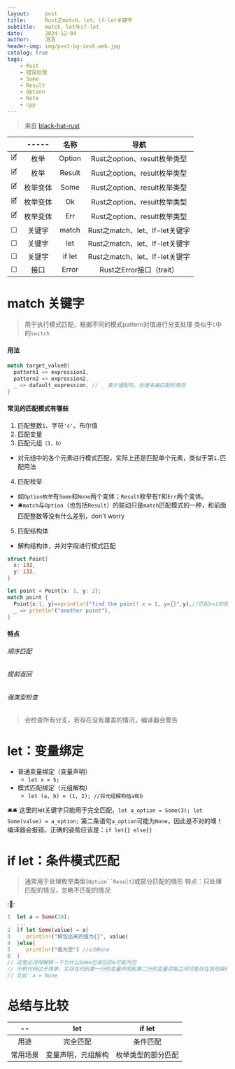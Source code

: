 ```yaml
---
layout:     post
title:      Rust之match、let、lf-let关键字
subtitle:   match、let与if-let
date:       2024-12-04
author:     汤汤
header-img: img/post-bg-ios9-web.jpg
catalog: true
tags:
    - Rust
    - 错误处理
    - Some
    - Result
    - Option
    - Note
    - cpp
---
```

> 来自 [black-hat-rust](https://github.com/skerkour/black-hat-rust) 

|   |-----  |   名称|       导航                 |
|:-:|:-----:|:-----:|:-------------------------:|
|🗹 |枚举    |Option|Rust之option、result枚举类型|
|🗹 |枚举    |Result|Rust之option、result枚举类型|
|🗹 |枚举变体|Some  |Rust之option、result枚举类型|
|🗹 |枚举变体|Ok    |Rust之option、result枚举类型|
|🗹 |枚举变体|Err   |Rust之option、result枚举类型|
|☐ |关键字  |match |Rust之match、let、lf-let关键字|
|☐ |关键字  |let   |Rust之match、let、lf-let关键字|
|☐ |关键字  |if let|Rust之match、let、lf-let关键字|
|☐ |接口|Error |Rust之Error接口（trait）|

# match 关键字
> 用于执行模式匹配，根据不同的模式pattern对值进行分支处理
> 类似于`C`中的`switch`  

#### 用法
```rust
match target_value0{
  pattern1 => expression1,
  pattern2 => expression2,
  _ => dafault_expression, // _ 表示通配符，处理未被匹配的情况
}
```
#### 常见的匹配模式有哪些
1. 匹配整数`1`、字符`'c'`、布尔值  
2. 匹配变量  
3. 匹配元组`（1，b）`  
  + 对元组中的各个元素进行模式匹配，实际上还是匹配单个元素，类似于第`1.`匹配用法  
4. 匹配枚举  
  + 如`Option枚举`有`Some`和`None`两个变体；`Result`枚举有`T`和`Err`两个变体。  
  + 🛎️`match`与`Option`（也包括`Result`）的联动只是`match`匹配模式的一种，和前面匹配整数等没有什么差别，don't worry  
5. 匹配结构体
  + 解构结构体，并对字段进行模式匹配
```rust
struct Point{
  x: i32,
  y: i32,
}

let point = Point{x: 1, y: 2};
match point {
  Point{x:1, y}=>println!("find the point! x = 1, y={}",y),//匹配x=1的情况，解构y
  _ => println!("another point"),
}
```

#### 特点
###### 顺序匹配
###### 提前返回
###### 强类型检查
> 会检查所有分支，若存在没有覆盖的情况，编译器会警告

# let：变量绑定
+ 普通变量绑定（变量声明）
  + `let x = 5;`
+ 模式匹配绑定（元组解构）
  + `let (a, b) = (1, 2); //将元组解构给a和b`

🛎️🛎️ 这里的let关键字只能用于完全匹配，`let a_option = Some(3); let Some(value) = a_option;` 第二条语句`a_option`可能为`None`，因此是不对的噢！编译器会报错。正确的姿势应该是：`if let{} else{}`

# if let：条件模式匹配
> 通常用于处理枚举类型(`Option``Result`)或部分匹配的情形
> 特点：只处理匹配的情况，忽略不匹配的情况

::chestnut:: 

```rust
1  let a = Some(10);
   ...
2  lf let Some(value) = a{
3     println!("解包出来的值为{}", value)
4  }else{
5     println!("值为空") //a为None
6  }
// 这里必须得解释一下为什么Some包装后的a可能为空
// 示例代码过于简单，实际在代码第一行的变量声明和第二行的变量读取之间可能存在其他操作
// 比如：a = None
```

# 总结与比较
|--      |     let        | if let|
|:------:|:--------------:|:---:|
|用途    |完全匹配         |  条件匹配|
|常用场景|变量声明，元组解构|枚举类型的部分匹配|